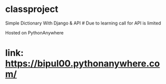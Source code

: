 # classproject
 Simple Dictionary With Django & API
    # Due to learning call for API is limited

Hosted on PythonAnywhere
  # link: https://bipul00.pythonanywhere.com/
